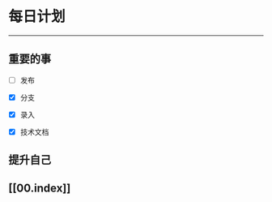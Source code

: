 
# 每日计划
---
## 重要的事

- [ ]  发布
- [x]  分支
- [x] 录入
- [x]  技术文档



## 提升自己

  



## [[00.index]]










